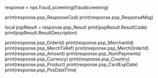 
response = nps.fraud_screening(fraudscreening)

print(response.psp_ResponseCod)
print(response.psp_ResponseMsg)

local pspResult = response.psp_Result
print(pspResult.ResultCode)
print(pspResult.ResultDescription)

print(response.psp_OrderId)
print(response.psp_MerchantId)
print(response.psp_MerchTxRef)
print(response.psp_MerchOrderId)
print(response.psp_Amount)
print(response.psp_NumPayments)
print(response.psp_Currency)
print(response.psp_Country)
print(response.psp_Product)
print(response.psp_CardExpDate)
print(response.psp_PosDateTime)
